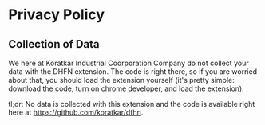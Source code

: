 # Privacy Policy

## Collection of Data

We here at Koratkar Industrial Coorporation Company do not collect your data with the DHFN extension. The code is right there, so if you are worried about that, you should load the extension yourself (it's pretty simple: download the code, turn on chrome developer, and load the extension).

tl;dr: No data is collected with this extension and the code is available right here at https://github.com/koratkar/dfhn.

